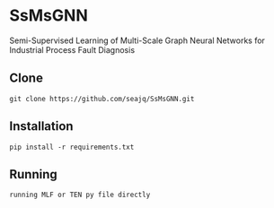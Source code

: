 # SsMsGNN

Semi-Supervised Learning of Multi-Scale Graph Neural Networks for Industrial Process Fault Diagnosis


## Clone

```
git clone https://github.com/seajq/SsMsGNN.git
```
 
## Installation

```
pip install -r requirements.txt
```

## Running

```
running MLF or TEN py file directly
```

